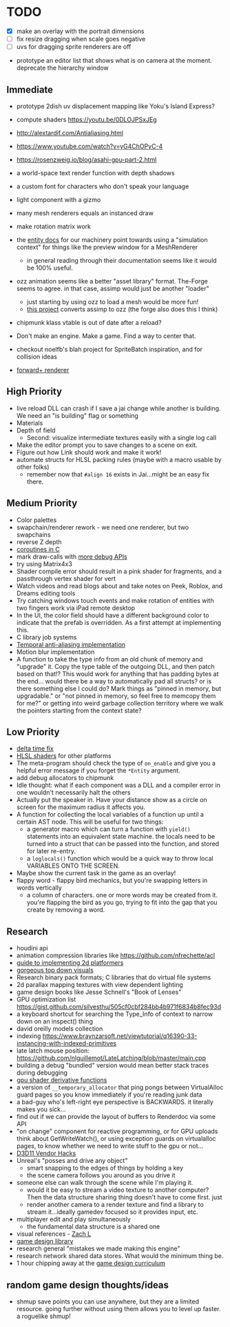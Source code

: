 # TODO
- [x] make an overlay with the portrait dimensions
- [ ] fix resize dragging when scale goes negative
- [ ] uvs for dragging sprite renderers are off
- prototype an editor list that shows what is on camera at the moment. deprecate the hierarchy window

## Immediate
- prototype 2dish uv displacement mapping like Yoku's Island Express?
- compute shaders https://youtu.be/0DLOJPSxJEg
- http://alextardif.com/Antialiasing.html
- https://www.youtube.com/watch?v=yG4ChOPyC-4
- https://rosenzweig.io/blog/asahi-gpu-part-2.html
- a world-space text render function with depth shadows
- a custom font for characters who don't speak your language
- light component with a gizmo
- many mesh renderers equals an instanced draw
- make rotation matrix work
- the [entity docs](https://www.ourmachinery.com/apidoc/plugins/entity/entity.h.html) for our machinery point towards using a "simulation context" for things like the preview window for a MeshRenderer
    - in general reading through their documentation seems like it would be 100% useful.
- ozz animation seems like a better "asset library" format. The-Forge seems to agree. in that case, assimp would just be another "loader"
    - just starting by using ozz to load a mesh would be more fun!
    - [this project](https://github.com/ColinGilbert/ozz-assimp-loader) converts assimp to ozz (the forge also does this I think)

- chipmunk klass vtable is out of date after a reload?
- Don't make an engine. Make a game. Find a way to center that.
- checkout noelfb's blah project for SpriteBatch inspiration, and for collision ideas
- [forward+ renderer](https://github.com/bcrusco/Forward-Plus-Renderer/tree/master/Forward-Plus/Forward-Plus/source/shaders)

## High Priority
- live reload DLL can crash if I save a jai change while another is building. We need an "is building" flag or something
- Materials
- Depth of field
    - Second: visualize intermediate textures easily with a single log call
- Make the editor prompt you to save changes to a scene on exit.
- Figure out how Link should work and make it work!
- automate structs for HLSL packing rules (maybe with a macro usable by other folks)
    - remember now that `#align 16` exists in Jai...might be an easy fix there.

## Medium Priority
- Color palettes
- swapchain/renderer rework - we need one renderer, but two swapchains
- reverse Z depth
- [coroutines in C](https://www.chiark.greenend.org.uk/~sgtatham/coroutines.html)
- mark draw-calls with [more debug APIs](https://seanmiddleditch.com/direct3d-11-debug-api-tricks/)
- try using Matrix4x3 
- Shader compile error should result in a pink shader for fragments, and a passthrough vertex shader for vert
- Watch videos and read blogs about and take notes on Peek, Roblox, and Dreams editing tools
- Try catching windows touch events and make rotation of entities with two fingers work via iPad remote desktop
- In the UI, the color field should have a different background color to
  indicate that the prefab is overridden. As a first attempt at implementing
  this.
- C library job systems
- [Temporal anti-aliasing implementation](https://docs.google.com/document/d/15z2Vp-24S69jiZnxqSHb9dX-A-o4n3tYiPQOCRkCt5Q/edit)
- Motion blur implementation
- A function to take the type info from an old chunk of memory and "upgrade"
  it. Copy the type table of the outgoing DLL, and then patch based on that!?
  This would work for anything that has padding bytes at the end... would there
  be a way to automatically pad all structs? or is there something else I could
  do? Mark things as "pinned in memory, but upgradable." or "not pinned in
      memory, so feel free to memcopy them for me?" or getting into weird
      garbage collection territory where we walk the pointers starting from the
      context state?

## Low Priority
- [delta time fix](https://blogs.unity3d.com/2020/10/01/fixing-time-deltatime-in-unity-2020-2-for-smoother-gameplay-what-did-it-take/)
- [HLSL shaders](https://github.com/microsoft/ShaderConductor) for other platforms
- The meta-program should check the type of `on_enable` and give you a helpful
  error message if you forget the `*Entity` argument.
- add debug allocators to chipmunk
- Idle thought: what if each component was a DLL and a compiler error in one
  wouldn't necessarily halt the others
- Actually put the speaker in. Have your distance show as a circle on screen
  for the maximum radius it affects you.
- A function for collecting the local variables of a function up until a
  certain AST node. This will be useful for two things:
    - a generator macro which can turn a function with `yield()` statements
      into an equivalent state machine. the locals need to be turned into a
      struct that can be passed into the function, and stored for later
      re-entry.
    - a `loglocals()` function which would be a quick way to throw local
      VARIABLES ONTO THE SCREEN.
- Maybe show the current task in the game as an overlay!
- flappy word - flappy bird mechanics, but you're swapping letters in words vertically
    - a column of characters. one or more words may be created from it. you're flapping the bird as you go, trying to fit into the gap that you create by removing a word.


## Research
- houdini api
- animation compression libraries like https://github.com/nfrechette/acl
- [guide to implementing 2d platformers](http://higherorderfun.com/blog/2012/05/20/the-guide-to-implementing-2d-platformers/)
- [gorgeous top down visuals](https://twitter.com/HiWarp/status/1356809034213564416)
- Research binary pack formats; C libraries that do virtual file systems
- 2d parallax mapping textures with view dependent lighting
- game design books like Jesse Schnell's "Book of Lenses"
- GPU optimization list https://gist.github.com/silvesthu/505cf0cbf284bb4b971f6834b8fec93d
- a keyboard shortcut for searching the Type_Info of context to narrow down on an inspect() thing
- david oreilly models collection
- indexing https://www.braynzarsoft.net/viewtutorial/q16390-33-instancing-with-indexed-primitives
- late latch mouse position: https://github.com/nlguillemot/LateLatching/blob/master/main.cpp
- building a debug "bundled" version would mean better stack traces during debugging 
- [gpu shader derivative functions](http://www.aclockworkberry.com/shader-derivative-functions/)
- a version of `__temporary_allocator` that ping pongs between VirtualAlloc guard pages so you know immediately if you're reading junk data
- a bad-guy who's left-right eye perspective is BACKWARDS. it literally makes you sick...
- find out if we can provide the layout of buffers to Renderdoc via some API
- "on change" component for reactive programming, or for GPU uploads
    think about GetWriteWatch(), or using exception guards on virtualalloc pages, to know whether we need to write stuff to the gpu or not...
- [D3D11 Vendor Hacks](https://docs.google.com/spreadsheets/d/1J_HIRVlYK8iI4u6AJrCeb66L5W36UDkd9ExSCku9s_o/edit#gid=0)
- Unreal's "posses and drive any object"
    - smart snapping to the edges of things by holding a key
    - the scene camera follows you around as you drive it
- someone else can walk through the scene while I'm playing it.
    - would it be easy to stream a video texture to another computer? Then the data structure sharing thing doesn't have to come first. just
    - render another camera to a render texture and find a library to stream it...ideally gamedev focused so it provides input, etc.
- multiplayer edit and play simultaneously
    - the fundamental data structure is a shared one
- visual references - [Zach L](https://www.instagram.com/p/CJo8vk4DFkP/?igshid=6euuke12qmrg)
- [game design library](https://nightblade9.github.io/game-design-library/)
- research general "mistakes we made making this engine"
- research network shared data stores. What would the minimum thing be.
- 1 hour chipping away at the [game design curriculum](https://www.riotgames.com/en/urf-academy/curriculum-guide)

## random game design thoughts/ideas
- shmup save points you can use anywhere, but they are a limited resource. going further without using them allows you to level up faster.  a roguelike shmup!
